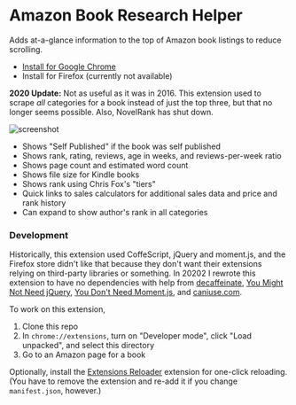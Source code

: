 # Amazon Book Research Helper

Adds at-a-glance information to the top of Amazon book listings to reduce scrolling. 

* [Install for Google Chrome](https://chrome.google.com/webstore/detail/cnhlmanemmekoedeblbknpodncnncbof)
* Install for Firefox (currently not available)

**2020 Update:** Not as useful as it was in 2016. This extension used to scrape _all_ categories for a book instead of just the top three, but that no longer seems possible. Also, NovelRank has shut down.

![screenshot](https://user-images.githubusercontent.com/137158/91470233-4e2c3c80-e849-11ea-83ba-b7683e2f8cac.png)

- Shows "Self Published" if the book was self published
- Shows rank, rating, reviews, age in weeks, and reviews-per-week ratio
- Shows page count and estimated word count
- Shows file size for Kindle books
- Shows rank using Chris Fox's "tiers"
- Quick links to sales calculators for additional sales data and price and rank history
- Can expand to show author's rank in all categories

### Development

Historically, this extension used CoffeScript, jQuery and moment.js, and the Firefox store didn't like that because they don't want their extensions relying on third-party libraries or something. In 20202 I rewrote this extension to have no dependencies with help from [decaffeinate](https://github.com/decaffeinate/decaffeinate), [You Might Not Need jQuery](http://youmightnotneedjquery.com/), [You Don't Need Moment.js](https://github.com/you-dont-need/You-Dont-Need-Momentjs#parse), and [caniuse.com](https://caniuse.com/).

To work on this extension,

1. Clone this repo
2. In `chrome://extensions`, turn on "Developer mode", click "Load unpacked", and select this directory
3. Go to an Amazon page for a book

Optionally, install the [Extensions Reloader](https://chrome.google.com/webstore/detail/fimgfedafeadlieiabdeeaodndnlbhid) extension for one-click reloading. (You have to remove the extension and re-add it if you change `manifest.json`, however.)